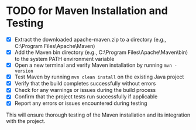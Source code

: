# TODO for Maven Installation and Testing

- [x] Extract the downloaded apache-maven.zip to a directory (e.g., C:\Program Files\Apache\Maven)
- [x] Add the Maven bin directory (e.g., C:\Program Files\Apache\Maven\bin) to the system PATH environment variable
- [x] Open a new terminal and verify Maven installation by running `mvn -version`
- [x] Test Maven by running `mvn clean install` on the existing Java project
- [x] Verify that the build completes successfully without errors
- [x] Check for any warnings or issues during the build process
- [x] Confirm that the project tests run successfully if applicable
- [x] Report any errors or issues encountered during testing

This will ensure thorough testing of the Maven installation and its integration with the project.

